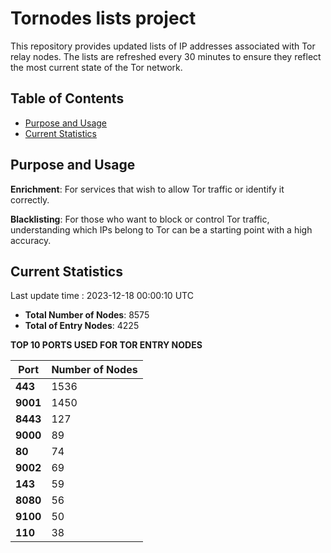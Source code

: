 # Tornodes lists project

This repository provides updated lists of IP addresses associated with Tor relay nodes. The lists are refreshed every 30 minutes to ensure they reflect the most current state of the Tor network.

## Table of Contents

- [Purpose and Usage](#purpose-and-usage)
- [Current Statistics](#current-statistics)


## Purpose and Usage

**Enrichment**: For services that wish to allow Tor traffic or identify it correctly.

**Blacklisting**: For those who want to block or control Tor traffic, understanding which IPs belong to Tor can be a starting point with a high accuracy.

## Current Statistics

Last update time : 2023-12-18 00:00:10 UTC

- **Total Number of Nodes**: 8575
- **Total of Entry Nodes**: 4225

**TOP 10 PORTS USED FOR TOR ENTRY NODES**

| **Port** | **Number of Nodes** |
|------|-----------------|
| **443**   | 1536  |
| **9001**   | 1450  |
| **8443**   | 127  |
| **9000**   | 89  |
| **80**   | 74  |
| **9002**   | 69  |
| **143**   | 59  |
| **8080**   | 56  |
| **9100**   | 50  |
| **110**   | 38  |

